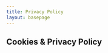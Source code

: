 ```yaml
---
title: Privacy Policy
layout: basepage
---
```


<h2>Cookies & Privacy Policy </p>
<div class="container">
    <script id="CookieDeclaration" src="https://consent.cookiebot.com/00973175-70f6-4b80-8f2d-840a67b1232d/cd.js" type="text/javascript" async></script>
</div>